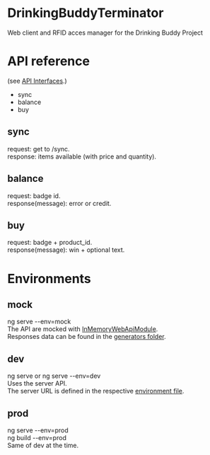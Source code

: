# DrinkingBuddyTerminator
Web client and RFID acces manager for the Drinking Buddy Project


# API reference
(see [API Interfaces](https://github.com/PostTenebrasLab/DrinkingBuddyTerminator/tree/master/src/app/model/api "API Interfaces").)

- sync
- balance
- buy

## sync
request: get to /sync.  
response: items available (with price and quantity).

## balance
request: badge id.  
response(message): error or  credit.

## buy
request: badge + product_id.  
response(message): win + optional text.


# Environments

## mock
ng serve --env=mock  
The API are mocked with [InMemoryWebApiModule](https://github.com/angular/in-memory-web-api "InMemoryWebApiModule").  
Responses data can be found in the [generators folder](https://github.com/PostTenebrasLab/DrinkingBuddyTerminator/tree/master/src/app/model/generators "generators").

## dev
ng serve or ng serve --env=dev  
Uses the server API.  
The server URL is defined in the respective [environment file](https://github.com/PostTenebrasLab/DrinkingBuddyTerminator/tree/master/src/environments "env files").

## prod
ng serve --env=prod  
ng build --env=prod  
Same of dev at the time.


